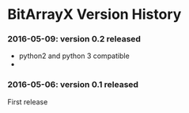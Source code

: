 # BitArrayX Version History #

### 2016-05-09: version 0.2 released
- python2 and python 3 compatible
- 


### 2016-05-06: version 0.1 released
First release